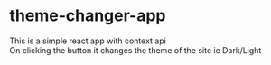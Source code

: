 # theme-changer-app
This is a simple react app with context api<br/> 
On clicking the button it changes the theme of the site ie Dark/Light
